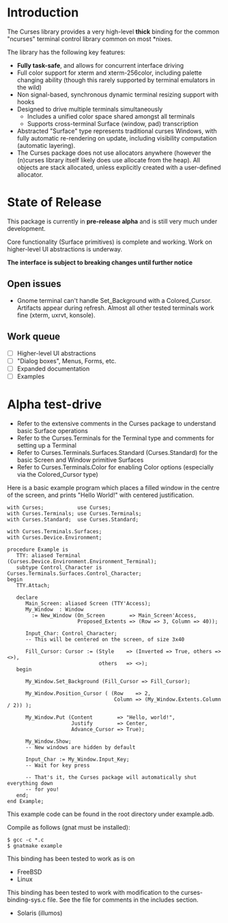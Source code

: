 # Introduction

The Curses library provides a very high-level **thick** binding for the common "ncurses" terminal control library common on most *nixes.

The library has the following key features:
* **Fully task-safe**, and allows for concurrent interface driving
* Full color support for xterm and xterm-256color, including palette changing ability (though this rarely supported by terminal emulators in the wild)
* Non signal-based, synchronous dynamic terminal resizing support with hooks
* Designed to drive multiple terminals simultaneously
  * Includes a unified color space shared amongst all terminals
  * Supports cross-terminal Surface (window, pad) transcription
* Abstracted "Surface" type represents traditional curses Windows, with fully automatic re-rendering on update, including visibility computation (automatic layering).
* The Curses package does not use allocators anywhere (however the (n)curses library itself likely does use allocate from the heap). All objects are stack allocated, unless explicitly created with a user-defined allocator.

# State of Release
This package is currently in **pre-release alpha** and is still very much under development. 

Core functionality (Surface primitives) is complete and working. Work on higher-level UI abstractions is underway.

**The interface is subject to breaking changes until further notice**

## Open issues
* Gnome terminal can't handle Set_Background with a Colored_Cursor. Artifacts appear during refresh. Almost all other tested terminals work fine (xterm, uxrvt, konsole).

## Work queue
- [ ] Higher-level UI abstractions
- [ ] "Dialog boxes", Menus, Forms, etc.
- [ ] Expanded documentation
- [ ] Examples

# Alpha test-drive

* Refer to the extensive comments in the Curses package to understand basic Surface operations
* Refer to the Curses.Terminals for the Terminal type and comments for setting up a Terminal
* Refer to Curses.Terminals.Surfaces.Standard (Curses.Standard) for the basic Screen and Window primitive Surfaces
* Refer to Curses.Terminals.Color for enabling Color options (especially via the Colored_Cursor type)

Here is a basic example program which places a filled window in the centre of the screen, and prints "Hello World!" with centered justification.

```
with Curses;           use Curses;
with Curses.Terminals; use Curses.Terminals;
with Curses.Standard;  use Curses.Standard;

with Curses.Terminals.Surfaces;
with Curses.Device.Environment;

procedure Example is
   TTY: aliased Terminal (Curses.Device.Environment.Environment_Terminal);
   subtype Control_Character is Curses.Terminals.Surfaces.Control_Character;
begin
   TTY.Attach;

   declare
      Main_Screen: aliased Screen (TTY'Access);
      My_Window  : Window 
        := New_Window (On_Screen        => Main_Screen'Access,
                       Proposed_Extents => (Row => 3, Column => 40));
      
      Input_Char: Control_Character;
      -- This will be centered on the screen, of size 3x40
      
      Fill_Cursor: Cursor := (Style    => (Inverted => True, others => <>),
                              others   => <>);
   begin
      
      My_Window.Set_Background (Fill_Cursor => Fill_Cursor);
      
      My_Window.Position_Cursor ( (Row    => 2,
                                   Column => (My_Window.Extents.Column / 2)) );
      
      My_Window.Put (Content        => "Hello, world!",
                     Justify        => Center,
                     Advance_Cursor => True);
      
      My_Window.Show;
      -- New windows are hidden by default
      
      Input_Char := My_Window.Input_Key;
      -- Wait for key press
      
      -- That's it, the Curses package will automatically shut everything down
      -- for you!
   end; 
end Example;
```

This example code can be found in the root directory under example.adb.

Compile as follows (gnat must be installed):
```
$ gcc -c *.c
$ gnatmake example
```

This binding has been tested to work as is on
- FreeBSD
- Linux

This binding has been tested to work with modification to the curses-binding-sys.c file. See the file for comments in the includes section.
- Solaris (illumos)
